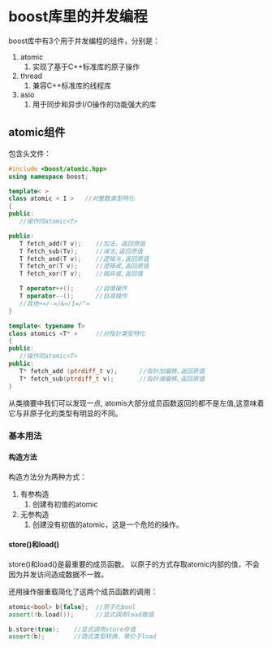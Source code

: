 # boost库里的并发编程

boost库中有3个用于并发编程的组件，分别是：
1. atomic
   1. 实现了基于C++标准库的原子操作
2. thread
   1. 兼容C++标准库的线程库
3. asio
   1. 用于同步和异步I/O操作的功能强大的库

## atomic组件

包含头文件：
```cpp
#include <boost/atomic.hpp>
using namespace boost;
```

```cpp
template< >
class atomic < I >   //对整数类型特化
{
public:
   //操作同atomic<T>

public:
   T fetch_add(T v);    //加法，返回原值
   T fetch_sub(Tv);     //减法,返回原值
   T fetch_and(T v);    //逻辑与,返回原值
   T fetch_or(T v);     //逻辑或,返回原值
   T fetch_xor(T v);    //辑异或,返回值

   T operator++();      //自增操作
   T operator--();      //自减操作
   //其他+=/-=/&=/1=/^=
}

template< typename T>
class atomics <T* >     //对指针类型特化
{
public:
   //操作同atomic<T>
public:
   T* fetch_add (ptrdiff_t v);      //指针加偏移,返回原值
   T* fetch_sub(ptrdiff_t v);       //指针减偏移,返回原值
}
```

从类摘要中我们可以发现一点, atomis大部分成员函数返回的都不是左值,这意味着它与非原子化的类型有明显的不同。

### 基本用法

#### 构造方法

构造方法分为两种方式：
1. 有参构造
   1. 创建有初值的atomic
2. 无参构造
   1. 创建没有初值的atomic，这是一个危险的操作。

#### store()和load()

store()和load()是最重要的成员函数。
以原子的方式存取atomic内部的值，不会因为并发访问造成数据不一致。

还用操作服重载简化了这两个成员函数的调用：

```cpp
atomic<bool> b{false};  //原子化bool
assert(!b.load());      //显式调用load取值

b.store(true);    //显式调用store存值
assert(b);        //隐式类型转换，等价于load
```


